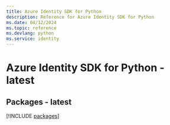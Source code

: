 ```yaml
---
title: Azure Identity SDK for Python
description: Reference for Azure Identity SDK for Python
ms.date: 04/12/2024
ms.topic: reference
ms.devlang: python
ms.service: identity
---
```

# Azure Identity SDK for Python - latest
## Packages - latest
[!INCLUDE [packages](identity-index.md)]
